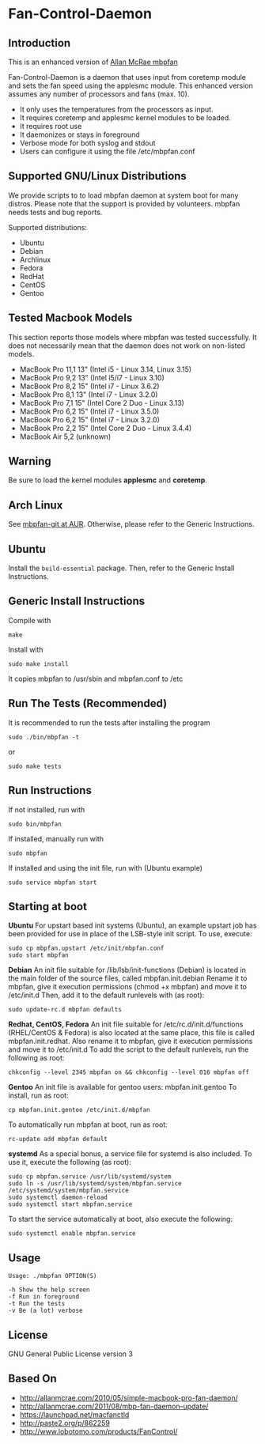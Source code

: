 Fan-Control-Daemon
====================

Introduction
---------------------
This is an enhanced version of [Allan McRae mbpfan](http://allanmcrae.com/2010/05/simple-macbook-pro-fan-daemon/)

Fan-Control-Daemon is a daemon that uses input from coretemp module and sets the fan speed using the applesmc module. 
This enhanced version assumes any number of processors and fans (max. 10).

*  It only uses the temperatures from the processors as input.
*  It requires coretemp and applesmc kernel modules to be loaded.
*  It requires root use
*  It daemonizes or stays in foreground
*  Verbose mode for both syslog and stdout
*  Users can configure it using the file /etc/mbpfan.conf


Supported GNU/Linux Distributions
---------------------------------
We provide scripts to to load mbpfan daemon at system boot for many distros.
Please note that the support is provided by volunteers. mbpfan needs tests and bug reports.

Supported distributions:

- Ubuntu
- Debian
- Archlinux
- Fedora
- RedHat
- CentOS
- Gentoo


Tested Macbook Models
---------------------
This section reports those models where mbpfan was tested successfully. It does not necessarily mean that the daemon does not work on non-listed models. 

- MacBook Pro 11,1 13"  (Intel i5 - Linux 3.14, Linux 3.15)
- MacBook Pro 9,2 13"  (Intel i5/i7 - Linux 3.10)
- MacBook Pro 8,2 15"  (Intel i7 - Linux 3.6.2)
- MacBook Pro 8,1 13"  (Intel i7 - Linux 3.2.0)
- MacBook Pro 7,1 15"  (Intel Core 2 Duo - Linux 3.13)
- MacBook Pro 6,2 15"  (Intel i7 - Linux 3.5.0)
- MacBook Pro 6,2 15"  (Intel i7 - Linux 3.2.0)
- MacBook Pro 2,2 15"  (Intel Core 2 Duo - Linux 3.4.4)
- MacBook Air 5,2 (unknown)


Warning
-------
Be sure to load the kernel modules **applesmc** and **coretemp**.


Arch Linux
---------
See [mbpfan-git at AUR](https://aur.archlinux.org/packages/mbpfan-git/).
Otherwise, please refer to the Generic Instructions.


Ubuntu
------

Install the ```build-essential``` package.
Then, refer to the Generic Install Instructions.


Generic Install Instructions
-------------------------
Compile with

    make

Install with

    sudo make install

It copies mbpfan to /usr/sbin and mbpfan.conf to /etc


Run The Tests (Recommended)
---------------------------
It is recommended to run the tests after installing the program

    sudo ./bin/mbpfan -t

or

    sudo make tests


Run Instructions
----------------
If not installed, run with

    sudo bin/mbpfan

If installed, manually run with

    sudo mbpfan

If installed and using the init file, run with (Ubuntu example)

    sudo service mbpfan start


Starting at boot
----------------
**Ubuntu**
For upstart based init systems (Ubuntu), an example upstart job has been
provided for use in place of the LSB-style init script. 
To use, execute:

    sudo cp mbpfan.upstart /etc/init/mbpfan.conf
    sudo start mbpfan

**Debian**
An init file suitable for /lib/lsb/init-functions (Debian) 
is located in the main folder of the source files, called mbpfan.init.debian
Rename it to mbpfan, give it execution permissions (chmod +x mbpfan)
and move it to /etc/init.d
Then, add it to the default runlevels with (as root):

    sudo update-rc.d mbpfan defaults

**Redhat, CentOS, Fedora**
An init file suitable for /etc/rc.d/init.d/functions
(RHEL/CentOS & Fedora) is also located at the same place, this file is called
mbpfan.init.redhat. Also rename it to mbpfan, give it execution permissions
and move it to /etc/init.d
To add the script to the default runlevels, run the following as root:

    chkconfig --level 2345 mbpfan on && chkconfig --level 016 mbpfan off

**Gentoo**
An init file is available for gentoo users: mbpfan.init.gentoo
To install, run as root:

    cp mbpfan.init.gentoo /etc/init.d/mbpfan

To automatically run mbpfan at boot, run as root:

    rc-update add mbpfan default


**systemd**
As a special bonus, a service file for systemd is also included. To use it,
execute the following (as root):

    sudo cp mbpfan.service /usr/lib/systemd/system
    sudo ln -s /usr/lib/systemd/system/mbpfan.service /etc/systemd/system/mbpfan.service
    sudo systemctl daemon-reload
    sudo systemctl start mbpfan.service

To start the service automatically at boot, also execute the following:

    sudo systemctl enable mbpfan.service


Usage
-------

    Usage: ./mbpfan OPTION(S)

    -h Show the help screen
    -f Run in foreground
    -t Run the tests
    -v Be (a lot) verbose


License
---------------------
GNU General Public License version 3


Based On
---------------------
* http://allanmcrae.com/2010/05/simple-macbook-pro-fan-daemon/
* http://allanmcrae.com/2011/08/mbp-fan-daemon-update/
* https://launchpad.net/macfanctld
* http://paste2.org/p/862259
* http://www.lobotomo.com/products/FanControl/
